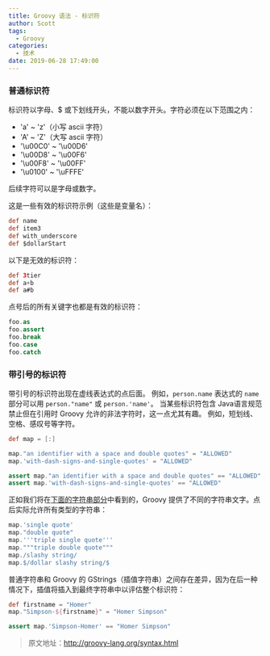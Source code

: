 ```yaml
---
title: Groovy 语法 - 标识符
author: Scott
tags:
  - Groovy
categories:
  - 技术
date: 2019-06-28 17:49:00
---
```

### 普通标识符
标识符以字母、$ 或下划线开头，不能以数字开头。字符必须在以下范围之内：

* 'a' ~ 'z'（小写 ascii 字符）
* 'A' ~ 'Z'（大写 ascii 字符）
* '\u00C0' ~ '\u00D6'
* '\u00D8' ~ '\u00F6'
* '\u00F8' ~ '\u00FF'
* '\u0100' ~ '\uFFFE'

后续字符可以是字母或数字。

这是一些有效的标识符示例（这些是变量名）：
```groovy
def name
def item3
def with_underscore
def $dollarStart
```

以下是无效的标识符：
```groovy
def 3tier
def a+b
def a#b
```
点号后的所有关键字也都是有效的标识符：
```groovy
foo.as
foo.assert
foo.break
foo.case
foo.catch
```

### 带引号的标识符
带引号的标识符出现在虚线表达式的点后面。 例如，`person.name` 表达式的 `name` 部分可以用 `person."name"` 或 `person.'name'`。 当某些标识符包含 Java语言规范禁止但在引用时 Groovy 允许的非法字符时，这一点尤其有趣。 例如，短划线、空格、感叹号等字符。
```groovy
def map = [:]

map."an identifier with a space and double quotes" = "ALLOWED"
map.'with-dash-signs-and-single-quotes' = "ALLOWED"

assert map."an identifier with a space and double quotes" == "ALLOWED"
assert map.'with-dash-signs-and-single-quotes' == "ALLOWED"
```

正如我们将在[下面的字符串部分](http://groovy-lang.org/syntax.html#all-strings)中看到的，Groovy 提供了不同的字符串文字。点后实际允许所有类型的字符串：
```groovy
map.'single quote'
map."double quote"
map.'''triple single quote'''
map."""triple double quote"""
map./slashy string/
map.$/dollar slashy string/$
```

普通字符串和 Groovy 的 GStrings（插值字符串）之间存在差异，因为在后一种情况下，插值将插入到最终字符串中以评估整个标识符：
```groovy
def firstname = "Homer"
map."Simpson-${firstname}" = "Homer Simpson"

assert map.'Simpson-Homer' == "Homer Simpson"
```

> 原文地址：http://groovy-lang.org/syntax.html